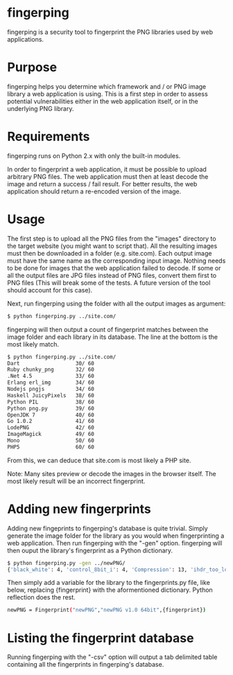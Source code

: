 fingerping
==========

fingerping is a security tool to fingerprint the PNG libraries used by web applications.

Purpose
=======

fingerping helps you determine which framework and / or PNG image library a web application is using. This is a first step in order to assess potential vulnerabilities either in the web application itself, or in the underlying PNG library.

Requirements
============

fingerping runs on Python 2.x with only the built-in modules.

In order to fingerprint a web application, it must be possible to upload arbitrary PNG files. The web application must then at least decode the image and return a success / fail result. For better results, the web application should return a re-encoded version of the image.

Usage
=====

The first step is to upload all the PNG files from the "images" directory to the target website (you might want to script that). All the resulting images must then be downloaded in a folder (e.g. site.com). Each output image must have the same name as the corresponding input image. Nothing needs to be done for images that the web application failed to decode. If some or all the output files are JPG files instead of PNG files, convert them first to PNG files (This will break some of the tests. A future version of the tool should account for this case).

Next, run fingerping using the folder with all the output images as argument:

```bash
$ python fingerping.py ../site.com/
```

fingerping will then output a count of fingerprint matches between the image folder and each library in its database. The line at the bottom is the most likely match.

```bash
$ python fingerping.py ../site.com/
Dart                  30/ 60
Ruby chunky_png       32/ 60
.Net 4.5              33/ 60
Erlang erl_img        34/ 60
Nodejs pngjs          34/ 60
Haskell JuicyPixels   38/ 60
Python PIL            38/ 60
Python png.py         39/ 60
OpenJDK 7             40/ 60
Go 1.0.2              41/ 60
LodePNG               42/ 60
ImageMagick           49/ 60
Mono                  50/ 60
PHP5                  60/ 60
```

From this, we can deduce that site.com is most likely a PHP site.

Note: Many sites preview or decode the images in the browser itself. The most likely result will be an incorrect fingerprint.

Adding new fingerprints
=======================

Adding new fingeprints to fingerping's database is quite trivial. Simply generate the image folder for the library as you would when fingerprinting a web application. Then run fingerping with the "-gen" option. fingerping will then ouput the library's fingerprint as a Python dictionary.

```bash
$ python fingerping.py -gen ../newPNG/
{'black_white': 4, 'control_8bit_i': 4, 'Compression': 13, 'ihdr_too_long': 0, 'ihdr_height_0': 0, ...}
``` 

Then simply add a variable for the library to the fingerprints.py file, like below, replacing {fingerprint} with the aformentioned dictionary. Python reflection does the rest.

```bash
newPNG = Fingerprint("newPNG","newPNG v1.0 64bit",{fingerprint})
```

Listing the fingerprint database
================================

Running fingerping with the "-csv" option will output a tab delimited table containing all the fingerprints in fingerping's database.





